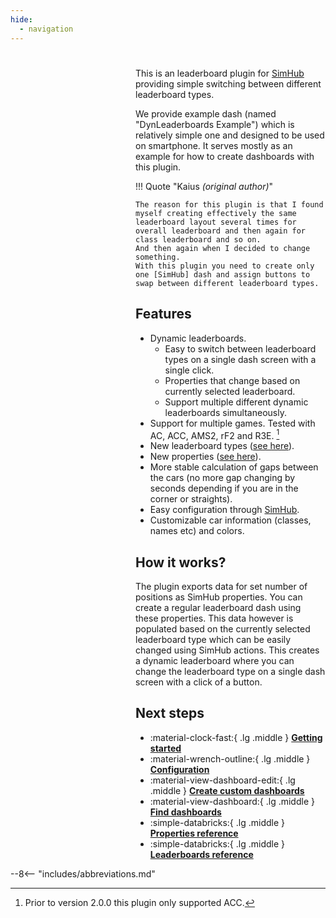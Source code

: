 ```yaml
---
hide:
  - navigation
---
```


#                

<div style="margin-left:200px;" markdown>

This is an leaderboard plugin for [SimHub] providing simple switching between different leaderboard types.

We provide example dash (named "DynLeaderboards Example") which is relatively simple one and designed to be used on
smartphone.
It serves mostly as an example for how to create dashboards with this plugin.

[^1]: Prior to version 2.0.0 this plugin only supported ACC.

!!! Quote "Kaius <span style="font-weight:normal;">*(original author)*</span>"

    The reason for this plugin is that I found myself creating effectively the same leaderboard layout several times for 
    overall leaderboard and then again for class leaderboard and so on. 
    And then again when I decided to change something. 
    With this plugin you need to create only one [SimHub] dash and assign buttons to swap between different leaderboard types.

## Features

- Dynamic leaderboards.
    - Easy to switch between leaderboard types on a single dash screen with a single click.
    - Properties that change based on currently selected leaderboard.
    - Support multiple different dynamic leaderboards simultaneously.
- Support for multiple games. Tested with AC, ACC, AMS2, rF2 and R3E. [^1]
- New leaderboard types ([see here](reference/leaderboards.md)).
- New properties ([see here](reference/properties.md)).
- More stable calculation of gaps between the cars (no more gap changing by seconds depending if you are in the corner
  or straights).
- Easy configuration through [SimHub].
- Customizable car information (classes, names etc) and colors.

## How it works?

The plugin exports data for set number of positions as SimHub properties.
You can create a regular leaderboard dash using these properties.
This data however is populated based on the currently selected leaderboard type which can be easily changed using SimHub
actions.
This creates a dynamic leaderboard where you can change the leaderboard type on a single dash screen with a click of a
button.

## Next steps

<div class="grid cards" markdown>

- :material-clock-fast:{ .lg .middle } [**Getting started**](user_guide/getting_started.md)
- :material-wrench-outline:{ .lg .middle } [**Configuration**](user_guide/config.md)
- :material-view-dashboard-edit:{ .lg .middle } [**Create custom dashboards**](user_guide/creating_dashboards.md)
- :material-view-dashboard:{ .lg .middle } [**Find dashboards**](community/dashes.md)
- :simple-databricks:{ .lg .middle } [**Properties reference**](reference/properties.md)
- :simple-databricks:{ .lg .middle } [**Leaderboards reference**](reference/leaderboards.md)

</div>

[SimHub]: https://www.simhubdash.com/

</div>

--8<-- "includes/abbreviations.md"